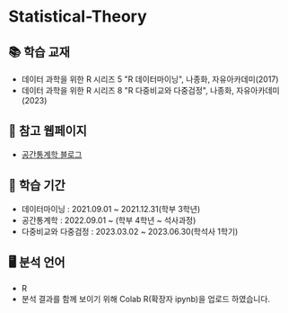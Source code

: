 # Statistical-Theory
## 📚 학습 교재
* 데이터 과학을 위한 R 시리즈 5 "R 데이터마이닝", 나종화, 자유아카데미(2017)
* 데이터 과학을 위한 R 시리즈 8 "R 다중비교와 다중검정", 나종화, 자유아카데미(2023)

## 📑 참고 웹페이지
* [공간통계학 블로그](https://brisbane-geocommunity.netlify.app/)

## 📅 학습 기간
* 데이터마이닝 : 2021.09.01 ~ 2021.12.31(학부 3학년)
* 공간통계학 : 2022.09.01 ~ (학부 4학년 ~ 석사과정)
* 다중비교와 다중검정 : 2023.03.02 ~ 2023.06.30(학석사 1학기)


## 🖥 분석 언어
* R
* 분석 결과를 함께 보이기 위해 Colab R(확장자 ipynb)을 업로드 하였습니다.
